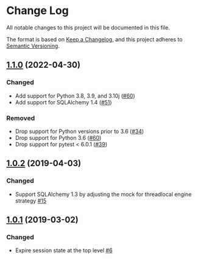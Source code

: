 # Change Log

All notable changes to this project will be documented in this file.

The format is based on [Keep a Changelog](https://keepachangelog.com/en/1.0.0/),
and this project adheres to [Semantic Versioning](https://semver.org/spec/v2.0.0.html).

## [1.1.0](https://github.com/jeancochrane/pytest-flask-sqlalchemy/releases/tag/v1.1.0) (2022-04-30)

### Changed

- Add support for Python 3.8, 3.9, and 3.10j ([#60](https://github.com/jeancochrane/pytest-flask-sqlalchemy/pull/60))
- Add support for SQLAlchemy 1.4 ([#51](https://github.com/jeancochrane/pytest-flask-sqlalchemy/pull/51))

### Removed

- Drop support for Python versions prior to 3.6 ([#34](https://github.com/jeancochrane/pytest-flask-sqlalchemy/pull/34))
- Drop support for Python 3.6 ([#60](https://github.com/jeancochrane/pytest-flask-sqlalchemy/pull/60))
- Drop support for pytest < 6.0.1 ([#39](https://github.com/jeancochrane/pytest-flask-sqlalchemy/pull/39)) 

## [1.0.2](https://github.com/jeancochrane/pytest-flask-sqlalchemy/releases/tag/v1.0.2) (2019-04-03)

### Changed

- Support SQLAlchemy 1.3 by adjusting the mock for threadlocal engine strategy [\#15](https://github.com/jeancochrane/pytest-flask-sqlalchemy/pull/15)

## [1.0.1](https://github.com/jeancochrane/pytest-flask-sqlalchemy/releases/tag/v1.0.1) (2019-03-02)

### Changed

- Expire session state at the top level [\#6](https://github.com/jeancochrane/pytest-flask-sqlalchemy/pull/6)
